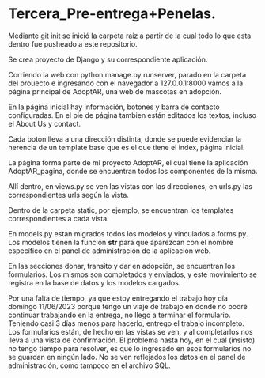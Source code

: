 # Tercera_Pre-entrega+Penelas.
Mediante git init se inició la carpeta raíz a partir de la cual todo lo que esta dentro fue pusheado a este repositorio.

Se crea proyecto de Django y su correspondiente aplicación.

Corriendo la web con python manage.py runserver, parado en la carpeta del prouecto e ingresando con el navegador a 127.0.0.1:8000 vamos a la página principal de AdoptAR, una web de mascotas en adopción. 

En la página inicial hay información, botones y barra de contacto configuradas. En el pie de página tambien están editados los textos, incluso el About Us y contact.

Cada boton lleva a una dirección distinta, donde se puede evidenciar la herencia de un template base que es el que tiene el index, página inicial.

La página forma parte de mi proyecto AdoptAR, el cual tiene la aplicación AdoptAR_pagina, donde se encuentran todos los componentes de la misma.

Allí dentro, en views.py se ven las vistas con las direcciones, en urls.py las correspondientes urls según la vista.

Dentro de la carpeta static, por ejemplo, se encuentran los templates correspondientes a cada vista.

En models.py estan migrados todos los modelos y vinculados a forms.py. Los modelos tienen la función __str__ para que aparezcan con el nombre específico en el panel de administración de la aplicación web.

En las secciones donar, transito y dar en adopción, se encuentran los formularios. Los mismos son completados y enviados, y este movimiento se registra en la base de datos y los modelos cargados.

Por una falta de tiempo, ya que estoy entregando el trabajo hoy día domingo 11/06/2023 porque tengo un viaje de trabajo en donde no podré continuar trabajando en la entrega, no llego a terminar el formulario. Teniendo casi 3 días menos para hacerlo, entrego el trabajo incompleto. Los formularios están, de hecho en las vistas se ven, y al completarlos nos lleva a una vista de confirmación. El problema hasta hoy, en el cual (insisto) no tengo tiempo para resolver, es que lo ingresado en esos formularios no se guardan en ningún lado. No se ven reflejados los datos en el panel de administración, como tampoco en el archivo SQL.

